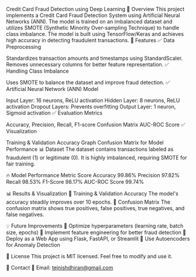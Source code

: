 Credit Card Fraud Detection using Deep Learning
🚀 Overview
This project implements a Credit Card Fraud Detection System using Artificial Neural Networks (ANN). The model is trained on an imbalanced dataset and utilizes SMOTE (Synthetic Minority Over-sampling Technique) to handle class imbalance. The model is built using TensorFlow/Keras and achieves high accuracy in detecting fraudulent transactions.
📌 Features
✅ Data Preprocessing

Standardizes transaction amounts and timestamps using StandardScaler.
Removes unnecessary columns for better feature representation.
✅ Handling Class Imbalance

Uses SMOTE to balance the dataset and improve fraud detection.
✅ Artificial Neural Network (ANN) Model

Input Layer: 16 neurons, ReLU activation
Hidden Layer: 8 neurons, ReLU activation
Dropout Layers: Prevents overfitting
Output Layer: 1 neuron, Sigmoid activation
✅ Evaluation Metrics

Accuracy, Precision, Recall, F1-score
Confusion Matrix
AUC-ROC Score
✅ Visualization

Training & Validation Accuracy Graph
Confusion Matrix for Model Performance
📊 Dataset
The dataset contains transactions labeled as fraudulent (1) or legitimate (0).
It is highly imbalanced, requiring SMOTE for fair training.


🔥 Model Performance
Metric	Score
Accuracy	99.86%
Precision	97.82%
Recall	98.53%
F1-Score	98.17%
AUC-ROC Score	99.74%


📊 Results & Visualization
🔹 Training & Validation Accuracy
The model's accuracy steadily improves over 10 epochs.
🔹 Confusion Matrix
The confusion matrix shows true positives, false positives, true negatives, and false negatives.


💡 Future Improvements
🔹 Optimize hyperparameters (learning rate, batch size, epochs)
🔹 Implement feature engineering for better fraud detection
🔹 Deploy as a Web App using Flask, FastAPI, or Streamlit
🔹 Use Autoencoders for Anomaly Detection


📝 License
This project is MIT licensed. Feel free to modify and use it.

📩 Contact
📧 Email: tejnishdhiran@gmail.com
